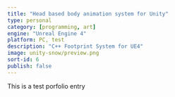 ```yaml
---
title: "Head based body animation system for Unity"
type: personal
category: [programming, art]
engine: "Unreal Engine 4"
platform: PC, test
description: "C++ Footprint System for UE4"
image: unity-snow/preview.png
sort-id: 6
publish: false
---
```

This is a test porfolio entry
